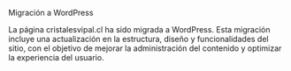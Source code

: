 Migración a WordPress

La página cristalesvipal.cl ha sido migrada a WordPress. Esta migración incluye una actualización en la estructura, diseño y funcionalidades del sitio, con el objetivo de mejorar la administración del contenido y optimizar la experiencia del usuario.
